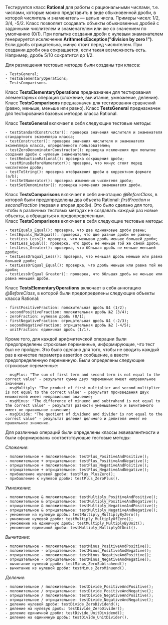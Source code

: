 Тестируется класс **Rational** для работы с рациональными числами, т.е. числами, которые можно представить в виде обыкновенной дроби, в которой числитель и знаменатель — целые числа. Примеры чисел: 1/2, 3/4, -5/2.
Класс позволяет создавать объекты обыкновенных дробей с заданными числителем и знаменателем или же со значением по умолчанию (0/1).
При попытке создания дроби с нулевым знаменателем генерируется исключение **ArithmeticException("division by zero !")**.
Если дробь отрицательна, минус стоит перед числителем.
При создании дроби она сокращается, если такая возможность есть. Например, дробь 5/10 сократится до 1/2.

Для размещения тестовых методов были созданы три класса:

	- TestsGeneral;                                                                                                                                            
	- TestsElementaryOperations;
	- TestsComparisons.

Класс **TestsElementaryOperations** предназначен для тестирования элементарных операций (сложение, вычитание, умножение, деление).
Класс **TestsComparisons** предназначен для тестирования сравнений (равно, меньше, меньше или равно).
Класс **TestsGeneral** предназначен для тестирования базовых методов класса Rational.

Класс **TestsGeneral** включает в себя следующие тестовые методы:

	- testStandardConstructor(): проверка значения числителя и знаменателя стандартного экземпляра класса;
	- testConstructor(): проверка значения числителя и знаменателя экземпляра класса, определенного пользователем;
	- testZeroDenominatorConstructor(): проверка исключения при попытке создания дроби с нулевым знаменателем;
	- testReductionRational(): проверка сокращения дроби;
	- testMinusBeforeNumerator(): проверка, что минус стоит перед числителем дроби;
	- testToString(): проверка отображения дроби в корректном формате (a/b);
	- testSetNumerator(): проверка изменения числителя дроби;
	- testSetDenominator(): проверка изменения знаменателя дроби.

Класс **TestsComparisons** включает в себя аннотацию *@BeforeClass*, в которой были предопределены два объекта Rational: *firstFraction* и *secondFraction* (первая и вторая дроби). Это было сделано для того, чтобы в различных тестовых методах не создавать каждый раз новые объекты, а обращаться к предопределенным.  
Класс **TestsComparisons** включает в себя следующие тестовые методы:

	- testEquals_Equal(): проверка, что две одинаковые дроби равны;
	- testEquals_NotEqual(): проверка, что две разные дроби не равны;
	- testLess_Less(): проверка, что меньшая дробь меньше большей дроби;
	- testLess_Equal(): проверка, что дробь не меньше той же самой дроби;
	- testLess_Greater(): проверка, что бОльшая дробь не меньше меньшей дроби;
	- testLessOrEqual_Less(): проверка, что меньшая дробь меньше или равна большей дроби;
	- testLessOrEqual_Equal(): проверка, что дробь меньше или равна той же дроби;
	- testLessOrEqual_Greater(): проверка, что бОльшая дробь не меньше или равна меньшей дроби.

Класс **TestsElementaryOperations** включает в себя аннотацию *@BeforeClass*, в которой были предопределены следующие объекты класса Rational:

	- firstPositiveFraction: положительная дробь №1 (1/2);
	- secondPositiveFraction: положительная дробь №2 (3/4);
	- zeroFraction: нулевая дробь (0/1);
	- firstNegativeFraction: отрицательная дробь №1 (-2/3);
	- secondNegativeFraction: отрицательная дробь №2 (-4/5);
	- unitFraction: единичная дробь (1/1).
Кроме того, для каждой арифмитечской операции были предопределены строковые переменные, информирующие, что тест был не пройден. Это было сделано для того, чтобы не вводить каждый раз в качестве параметра assertion сообщение, а ввести предопределенную переменную.
Были определены следующие строковые переменные:

	- msgPlus: "The sum of first term and second term is not equal to the correct value" - результат суммы двух переменных имеет неправильное значение;
	- msgMultiply: "The product of first multiplier and second multiplier is not equal to the correct value" - результат произведения двух множителей имеет неправильное значение;
	- msgMinus: "The difference of minuend and subtrahend is not equal to the correct value" - результат разности уменьшаемого и вычитаемого имеет не правильное значение;
	- msgDivide: "The quotient of dividend and divider is not equal to the correct value" - результат деления делимого и делителя имеет не правильное значение.
Для различных операций были определены классы эквивалентности и были сформированы соответствующие тестовые методы:

*Сложение*:

	- положительное + положительное: testPlus_PositiveAndPositive();
	- положительное + отрицательное: testPlus_PositiveAndNegative();  
	- отрицательное + положительное: testPlus_NegativeAndPositive();
	- отрицательное + отрицательное: testPlus_NegativeAndNegative();
	- прибавление нулевой дроби: testPlus_PlusZero();
	- прибавление к нулевой дроби: testPlus_ZeroPlus().
*Умножение*:

	- положительное & положительное: testMultiply_PositiveAndPositive();
	- положительное & отрицательное: testMultiply_PositiveAndNegative();
	- отрицательное & положительное: testMultiply_NegativeAndPositive();
	- отрицательное & отрицательное: testMultiply_NegativeAndNegative();
	- умножение на нулевую дробь: testMultiply_MultiplyByZero();
	- умножение нулевой дроби: testMultiply_MultiplyOfZero();
	- умножение на единичную дробь: testMultiply_MultiplyByUnit();
	- умножение единичной дроби: testMultiply_MultiplyOfUnit().
*Вычитание*:

	- положительное - положительное: testMinus_PositiveAndPositive();
	- положительное - отрицательное: testMinus_PositiveAndNegative();
	- отрицательное - положительное: testMinus_NegativeAndPositive();
	- отрицательное - отрицательное: testMinus_NegativeAndNegative();
	- вычитание нулевой дроби: testMinus_ZeroSubtrahend();
	- вычитание из нулевой дроби: testMinus_ZeroMinuend().
*Деление*:

	- положительное / положительное: testDivide_PositiveAndPositive();
	- положительное / отрицательное: testDivide_PositiveAndNegative();
	- отрицательное / положительное: testDivide_NegativeAndPositive();
	- отрицательное / отрицательное: testDivide_NegativeAndNegative();
	- деление нулевой дроби: testDivide_ZeroDividend();
	- деление на нулевую дробь: testDivide_ZeroDivider();
	- деление единичной дроби: testDivide_UnitDividend();
	- деление на единичную дробь: testDivide_UnitDivider().
